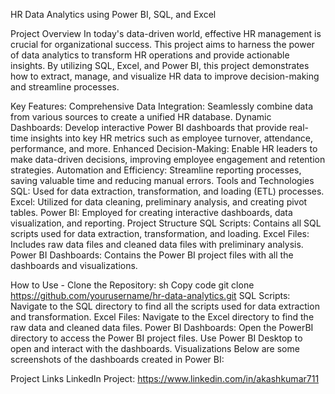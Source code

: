 HR Data Analytics using Power BI, SQL, and Excel

Project Overview
In today's data-driven world, effective HR management is crucial for organizational success. 
This project aims to harness the power of data analytics to transform HR operations and provide actionable insights.
By utilizing SQL, Excel, and Power BI, this project demonstrates how to extract, manage, and visualize HR data to improve decision-making and streamline processes.

Key Features:
Comprehensive Data Integration: Seamlessly combine data from various sources to create a unified HR database.
Dynamic Dashboards: Develop interactive Power BI dashboards that provide real-time insights into key HR metrics such as employee turnover, attendance, performance, and more.
Enhanced Decision-Making: Enable HR leaders to make data-driven decisions, improving employee engagement and retention strategies.
Automation and Efficiency: Streamline reporting processes, saving valuable time and reducing manual errors.
Tools and Technologies
SQL: Used for data extraction, transformation, and loading (ETL) processes.
Excel: Utilized for data cleaning, preliminary analysis, and creating pivot tables.
Power BI: Employed for creating interactive dashboards, data visualization, and reporting.
Project Structure
SQL Scripts: Contains all SQL scripts used for data extraction, transformation, and loading.
Excel Files: Includes raw data files and cleaned data files with preliminary analysis.
Power BI Dashboards: Contains the Power BI project files with all the dashboards and visualizations.

How to Use - 
Clone the Repository:
sh
Copy code
git clone https://github.com/yourusername/hr-data-analytics.git
SQL Scripts:
Navigate to the SQL directory to find all the scripts used for data extraction and transformation.
Excel Files:
Navigate to the Excel directory to find the raw data and cleaned data files.
Power BI Dashboards:
Open the PowerBI directory to access the Power BI project files. Use Power BI Desktop to open and interact with the dashboards.
Visualizations
Below are some screenshots of the dashboards created in Power BI:


Project Links
LinkedIn Project: https://www.linkedin.com/in/akashkumar711
